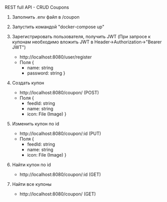 REST full API - CRUD Coupons

1. Заполнить .env файл в /coupon

2. Запустить командой "docker-compose up"

3. Зарегистрировать пользователя, получить JWT (При запросе к купонам необходимо вложить JWT в Header->Authorization->"Bearer JWT")
    - http://localhost:8080/user/register
    - Поля {
        - name: string
        - password: string
    }

4. Создать купон
    - http://localhost:8080/coupon/ (POST)
    - Поля {
        - feedId: string
        - name: string
        - icon: File (Image)
    }

5. Изменить купон по id
    - http://localhost:8080/coupon/:id (PUT)
    - Поля {
        - feedId: string
        - name: string
        - icon: File (Image)
    }

6. Найти купон по id
    - http://localhost:8080/coupon/:id (GET)
    
7. Найти все купоны 
    - http://localhost:8080/coupon/ (GET)

